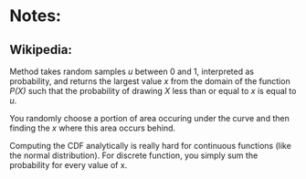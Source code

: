 # Notes:


## Wikipedia:
Method takes random samples _u_ between 0 and 1, interpreted as probability, and returns the largest value _x_ from the domain of the function _P(X)_ such that the probability of drawing _X_ less than or equal to _x_ is equal to _u_.

You randomly choose a portion of area occuring under the curve and then finding the _x_ where this area occurs behind. 

Computing the CDF analytically is really hard for continuous functions (like the normal distribution). For discrete function, you simply sum the probability for every value of x.
